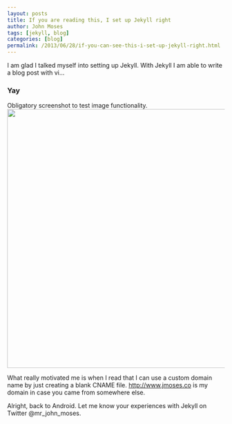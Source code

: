```yaml
---
layout: posts
title: If you are reading this, I set up Jekyll right
author: John Moses
tags: [jekyll, blog]
categories: [blog]
permalink: /2013/06/28/if-you-can-see-this-i-set-up-jekyll-right.html
---
```

I am glad I talked myself into setting up Jekyll.  With Jekyll I am able to write a blog 
post with vi...

### Yay
Obligatory screenshot to test image functionality.
<img src="{{ site.url }}/images/2013-06-28-screenshot.png" width="600px" />

What really motivated me is when I read that I can use a custom domain name by just creating a blank 
CNAME file.  http://www.jmoses.co is my domain in case you came from somewhere else.

Alright, back to Android.  Let me know your experiences with Jekyll on Twitter @mr_john_moses.
